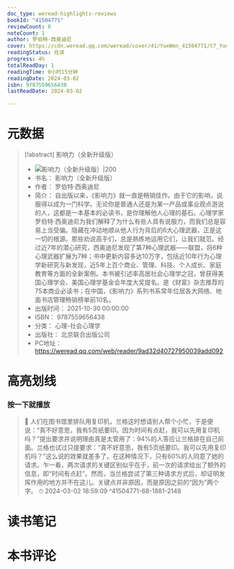 ```yaml
---
doc_type: weread-highlights-reviews
bookId: "41504771"
reviewCount: 0
noteCount: 1
author: 罗伯特·西奥迪尼
cover: https://cdn.weread.qq.com/weread/cover/41/YueWen_41504771/t7_YueWen_41504771.jpg
readingStatus: 在读
progress: 4%
totalReadDay: 1
readingTime: 0小时15分钟
readingDate: 2024-03-02
isbn: 9787559656438
lastReadDate: 2024-03-02

---
```

# 元数据
> [!abstract] 影响力（全新升级版）
> - ![ 影响力（全新升级版）|200](https://cdn.weread.qq.com/weread/cover/41/YueWen_41504771/t7_YueWen_41504771.jpg)
> - 书名： 影响力（全新升级版）
> - 作者： 罗伯特·西奥迪尼
> - 简介： 自出版以来，《影响力》就一直是畅销佳作。由于它的影响，说服得以成为一门科学。无论你是普通人还是为某一产品或事业观点游说的人，这都是一本基本的必读书，是你理解他人心理的基石。心理学家罗伯特·西奥迪尼为我们解释了为什么有些人具有说服力，而我们总是容易上当受骗。隐藏在冲动地顺从他人行为背后的6大心理武器，正是这一切的根源。那些劝说高手们，总是熟练地运用它们，让我们就范。经过近7年的潜心研究，西奥迪尼发现了第7种心理武器——联盟，将6种心理武器扩展为7种；书中更新内容多达10万字，包括近10年行为心理学新研究与新发现，近5年上百个商业、管理、科技、个人成长、家庭教育等方面的全新案例。本书被引述率高居社会心理学之冠，曾获得美国心理学会、美国心理学基金会年度大奖提名。是《财富》杂志推荐的75本商业必读书；在中国，《影响力》系列书系常年位居各大网络、地面书店管理畅销榜单前10名。
> - 出版时间： 2021-10-30 00:00:00
> - ISBN： 9787559656438
> - 分类： 心理-社会心理学
> - 出版社： 北京联合出版公司
> - PC地址：https://weread.qq.com/web/reader/9ad32d40727950039add092

# 高亮划线

### 按一下就播放

> 📌 人们在图书馆里排队用复印机，兰格这时想请别人帮个小忙，于是便说：“真不好意思，我有5页纸要印。因为时间有点赶，我可以先用复印机吗？”提出要求并说明理由真是太管用了：94%的人答应让兰格排在自己前面。兰格也试过只提要求：“真不好意思，我有5页纸要印。我可以先用复印机吗？”这么说的效果就差多了。在这种情况下，只有60%的人同意了她的请求。乍一看，两次请求的关键区别似乎在于，前一次的请求给出了额外的信息，即“时间有点赶”。然而，当兰格尝试了第三种请求方式后，却证明发挥作用的地方并不在这儿。关键点并非原因，而是原因之前的“因为”两个字。 
> ⏱ 2024-03-02 18:59:09 ^41504771-68-1881-2148

# 读书笔记

# 本书评论

